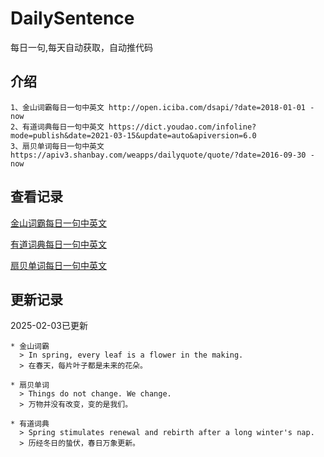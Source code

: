 # DailySentence

每日一句,每天自动获取，自动推代码

## 介绍

```
1、金山词霸每日一句中英文 http://open.iciba.com/dsapi/?date=2018-01-01 - now
2、有道词典每日一句中英文 https://dict.youdao.com/infoline?mode=publish&date=2021-03-15&update=auto&apiversion=6.0
3、扇贝单词每日一句中英文 https://apiv3.shanbay.com/weapps/dailyquote/quote/?date=2016-09-30 - now
```

## 查看记录

[金山词霸每日一句中英文](./data/iciba/)

[有道词典每日一句中英文](./data/youdao/)

[扇贝单词每日一句中英文](./data/shanbay/)

## 更新记录
2025-02-03已更新 
```
* 金山词霸
  > In spring, every leaf is a flower in the making.
  > 在春天，每片叶子都是未来的花朵。

* 扇贝单词
  > Things do not change. We change.
  > 万物并没有改变，变的是我们。

* 有道词典
  > Spring stimulates renewal and rebirth after a long winter's nap.
  > 历经冬日的蛰伏，春日万象更新。

```
